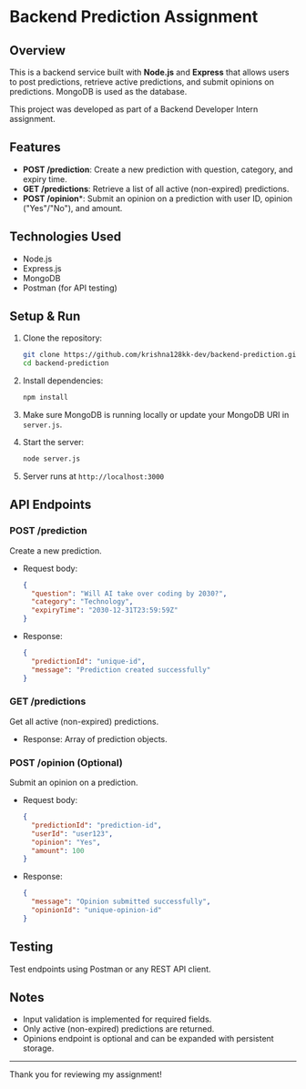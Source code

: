 # Backend Prediction Assignment

## Overview
This is a backend service built with **Node.js** and **Express** that allows users to post predictions, retrieve active predictions, and submit opinions on predictions. MongoDB is used as the database.

This project was developed as part of a Backend Developer Intern assignment.

## Features

- **POST /prediction**: Create a new prediction with question, category, and expiry time.  
- **GET /predictions**: Retrieve a list of all active (non-expired) predictions.  
- **POST /opinion***: Submit an opinion on a prediction with user ID, opinion ("Yes"/"No"), and amount.

## Technologies Used

- Node.js  
- Express.js  
- MongoDB  
- Postman (for API testing)

## Setup & Run

1. Clone the repository:
   ```bash
   git clone https://github.com/krishna128kk-dev/backend-prediction.git
   cd backend-prediction
   ```

2. Install dependencies:
   ```bash
   npm install
   ```

3. Make sure MongoDB is running locally or update your MongoDB URI in `server.js`.

4. Start the server:
   ```bash
   node server.js
   ```

5. Server runs at `http://localhost:3000`

## API Endpoints

### POST /prediction
Create a new prediction.

- Request body:
  ```json
  {
    "question": "Will AI take over coding by 2030?",
    "category": "Technology",
    "expiryTime": "2030-12-31T23:59:59Z"
  }
  ```
- Response:
  ```json
  {
    "predictionId": "unique-id",
    "message": "Prediction created successfully"
  }
  ```

### GET /predictions
Get all active (non-expired) predictions.

- Response: Array of prediction objects.

### POST /opinion (Optional)
Submit an opinion on a prediction.

- Request body:
  ```json
  {
    "predictionId": "prediction-id",
    "userId": "user123",
    "opinion": "Yes",
    "amount": 100
  }
  ```
- Response:
  ```json
  {
    "message": "Opinion submitted successfully",
    "opinionId": "unique-opinion-id"
  }
  ```

## Testing
Test endpoints using Postman or any REST API client.

## Notes
- Input validation is implemented for required fields.
- Only active (non-expired) predictions are returned.
- Opinions endpoint is optional and can be expanded with persistent storage.

---

Thank you for reviewing my assignment!
